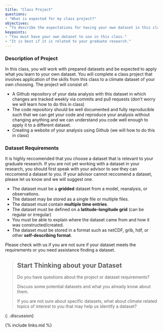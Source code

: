 ```yaml
---
title: "Class Project"
questions:
- "What is expected for my class project?"
objectives:
- "To describe the expectations for having your own dataset in this class"
keypoints:
- "You must have your own dataset to use in this class."
- "It is best if it is related to your graduate research."
---
```


### Description of Project
In this class, you will work with prepared datasets and be expected to apply what you learn to your own dataset.  You will complete a class project that involves application of the skills from this class to a climate dataset of your own choosing.  The project will consist of:

* A Github repository of your data analysis with this dataset in which changes are tracked weekly via commits and pull requests (don't worry we will learn how to do this in class)
* The code repository should be well documented and fully reproducible such that we can get your code and reproduce your analysis without changing anything and we can understand you code well enough to apply it to a different dataset.
* Creating a website of your analysis using Github (we will how to do this in class)

### Dataset Requirements
It is highly reccomended that you choose a dataset that is relevant to your graduate research. If you are not yet working with a dataset in your research, you should first speak with your advisor to see they can reccomend a dataset to you. If your advisor cannot reccomend a dataset, please let us know and we will suggest one.

* The dataset must be a **gridded** dataset from a model, reanalysis, or observations.
* The dataset may be stored as a single file or multiple files.
* The dataset must contain **multiple time entries**.
* The dataset must be defined on a **latitude-longitude grid** (can be regular or irregular)
* You must be able to explain where the dataset came from and how it was constructed/created.
* The dataset must be stored in a format such as netCDF, grib, hdf, or other **self-describing format**. 

Please check with us if you are not sure if your dataset meets the requirements or you need assistance finding a dataset.

> ## Start Thinking about your Dataset
>
> Do you have questions about the project or dataset requirements?
>
> Discuss some potential datasets and what you already know about them.
>
> If you are not sure about specific datasets, what about climate related topics of interest to you that may help us identify a dataset?
>
{: .discussion}

{% include links.md %}

